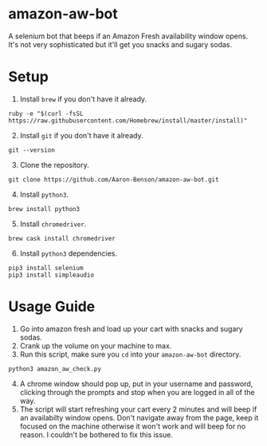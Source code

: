 # amazon-aw-bot
A selenium bot that beeps if an Amazon Fresh availability window opens. It's not very sophisticated but it'll get you snacks and sugary sodas.

# Setup
1. Install `brew` if you don't have it already.
```
ruby -e "$(curl -fsSL https://raw.githubusercontent.com/Homebrew/install/master/install)"
```
2. Install `git` if you don't have it already.
```
git --version
```
3. Clone the repository.
```
git clone https://github.com/Aaron-Benson/amazon-aw-bot.git
```
4. Install `python3`.
```
brew install python3
```
5. Install `chromedriver`.
```
brew cask install chromedriver
```
6. Install `python3` dependencies.
```
pip3 install selenium
pip3 install simpleaudio
```

# Usage Guide
1. Go into amazon fresh and load up your cart with snacks and sugary sodas.
2. Crank up the volume on your machine to max.
3. Run this script, make sure you `cd` into your `amazon-aw-bot` directory.
```
python3 amazon_aw_check.py
```
4. A chrome window should pop up, put in your username and password, clicking through the prompts and stop when you are logged in all of the way.
5. The script will start refreshing your cart every 2 minutes and will beep if an availabilty window opens. Don't navigate away from the page, keep it focused on the machine otherwise it won't work and will beep for no reason. I couldn't be bothered to fix this issue.
